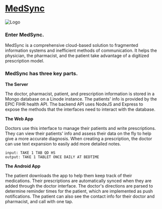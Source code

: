 # [MedSync](https://devpost.com/software/medsync-android)

![Logo](https://res.cloudinary.com/devpost/image/fetch/s--IXrklzQJ--/c_limit,f_auto,fl_lossy,q_auto:eco,w_900/https://i.imgur.com/2EThUDs.png)

### Enter MedSync.

MedSync is a comprehensive cloud-based solution to fragmented information systems and inefficient methods of communication. It helps the physician, the pharmacist, and the patient take advantage of a digitized prescription model.

### MedSync has three key parts.

**The Server**

The doctor, pharmacist, patient, and prescription information is stored in a Mongo database on a Linode instance. The patients' info is provided by the EPIC FIHR health API. The backend API uses NodeJS and Express to expose the methods that the interfaces need to interact with the database.

**The Web App**

Doctors use this interface to manage their patients and write prescriptions. They can view their patients' info and assess their data on the fly to help give a more accurate diagnosis. When creating a prescription, the doctor can use text expansion to easily add more detailed notes.

```
input: TAKE 1 TAB QD HS
output: TAKE 1 TABLET ONCE DAILY AT BEDTIME
```

**The Android App**

The patient downloads the app to help them keep track of their medications. Their prescriptions are automatically synced when they are added through the doctor interface. The doctor's directions are parsed to determine reminder times for the patient, which are implemented as push notifications. The patient can also see the contact info for their doctor and pharmacist, and call with one tap.
